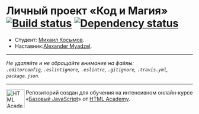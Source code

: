 ﻿# Личный проект «Код и Магия» [![Build status][travis-image]][travis-url] [![Dependency status][dependency-image]][dependency-url]

* Студент: [Михаил Косымов](https://up.htmlacademy.ru/javascript/5/user/157231).
* Наставник:[Alexander Myadzel](https://htmlacademy.ru/profile/id124304).

---

_Не удаляйте и не обращайте внимание на файлы:_<br>
_`.editorconfig`, `.eslintignore`, `.eslintrc`, `.gitignore`, `.travis.yml`, `package.json`._

---

<a href="https://htmlacademy.ru/intensive/javascript"><img align="left" width="50" height="50" title="HTML Academy" src="https://up.htmlacademy.ru/static/img/intensive/javascript/logo-for-github.svg"></a>

Репозиторий создан для обучения на интенсивном онлайн‑курсе «[Базовый JavaScript](https://htmlacademy.ru/intensive/javascript)» от [HTML Academy](https://htmlacademy.ru).

[travis-image]: https://travis-ci.org/htmlacademy-javascript/157231-code-and-magick.svg?branch=master
[travis-url]: https://travis-ci.org/htmlacademy-javascript/157231-code-and-magick
[dependency-image]: https://david-dm.org/htmlacademy-javascript/157231-code-and-magick.svg?style=flat-square
[dependency-url]: https://david-dm.org/htmlacademy-javascript/157231-code-and-magick
